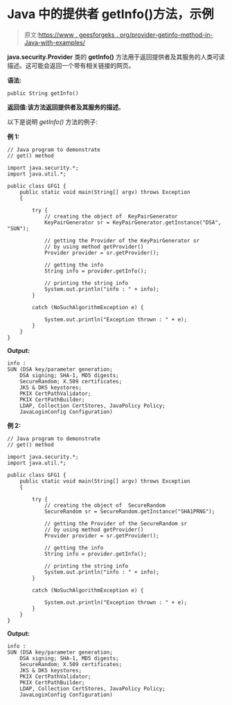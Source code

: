# Java 中的提供者 getInfo()方法，示例

> 原文:[https://www . geesforgeks . org/provider-getinfo-method-in-Java-with-examples/](https://www.geeksforgeeks.org/provider-getinfo-method-in-java-with-examples/)

**java.security.Provider** 类的 **getInfo()** 方法用于返回提供者及其服务的人类可读描述。这可能会返回一个带有相关链接的网页。

**语法:**

```
public String getInfo()
```

**返回值:**该方法返回提供者及其服务的**描述**。

以下是说明 *getInfo()* 方法的例子:

**例 1:**

```
// Java program to demonstrate
// get() method

import java.security.*;
import java.util.*;

public class GFG1 {
    public static void main(String[] argv) throws Exception
    {

        try {
            // creating the object of  KeyPairGenerator
            KeyPairGenerator sr = KeyPairGenerator.getInstance("DSA", "SUN");

            // getting the Provider of the KeyPairGenerator sr
            // by using method getProvider()
            Provider provider = sr.getProvider();

            // getting the info
            String info = provider.getInfo();

            // printing the string info
            System.out.println("info : " + info);
        }

        catch (NoSuchAlgorithmException e) {

            System.out.println("Exception thrown : " + e);
        }
    }
}
```

**Output:**

```
info : 
SUN (DSA key/parameter generation;
    DSA signing; SHA-1, MD5 digests; 
    SecureRandom; X.509 certificates; 
    JKS & DKS keystores; 
    PKIX CertPathValidator; 
    PKIX CertPathBuilder; 
    LDAP, Collection CertStores, JavaPolicy Policy; 
    JavaLoginConfig Configuration)

```

**例 2:**

```
// Java program to demonstrate
// get() method

import java.security.*;
import java.util.*;

public class GFG1 {
    public static void main(String[] argv) throws Exception
    {

        try {
            // creating the object of  SecureRandom
            SecureRandom sr = SecureRandom.getInstance("SHA1PRNG");

            // getting the Provider of the SecureRandom sr
            // by using method getProvider()
            Provider provider = sr.getProvider();

            // getting the info
            String info = provider.getInfo();

            // printing the string info
            System.out.println("info : " + info);
        }

        catch (NoSuchAlgorithmException e) {

            System.out.println("Exception thrown : " + e);
        }
    }
}
```

**Output:**

```
info : 
SUN (DSA key/parameter generation; 
    DSA signing; SHA-1, MD5 digests; 
    SecureRandom; X.509 certificates; 
    JKS & DKS keystores; 
    PKIX CertPathValidator; 
    PKIX CertPathBuilder; 
    LDAP, Collection CertStores, JavaPolicy Policy; 
    JavaLoginConfig Configuration)

```